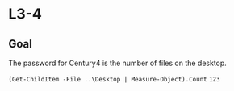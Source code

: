 #  L3-4

##   Goal

The password for Century4 is the number of files on the desktop.



`(Get-ChildItem -File ..\Desktop | Measure-Object).Count`
`123`
